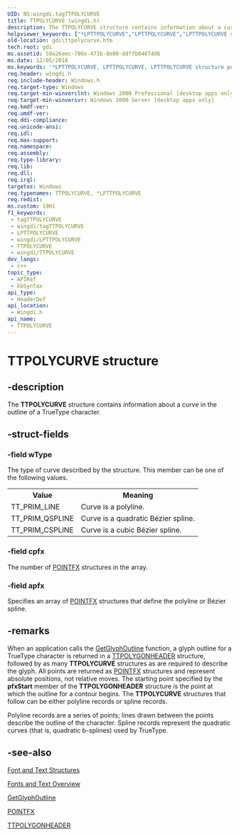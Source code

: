 ```yaml
---
UID: NS:wingdi.tagTTPOLYCURVE
title: TTPOLYCURVE (wingdi.h)
description: The TTPOLYCURVE structure contains information about a curve in the outline of a TrueType character.
helpviewer_keywords: ["*LPTTPOLYCURVE","LPTTPOLYCURVE","LPTTPOLYCURVE structure pointer [Windows GDI]","TTPOLYCURVE","TTPOLYCURVE structure [Windows GDI]","_win32_TTPOLYCURVE_str","gdi.ttpolycurve","wingdi/LPTTPOLYCURVE","wingdi/TTPOLYCURVE"]
old-location: gdi\ttpolycurve.htm
tech.root: gdi
ms.assetid: 59a26aec-786e-471b-8e08-ddffb04874d6
ms.date: 12/05/2018
ms.keywords: '*LPTTPOLYCURVE, LPTTPOLYCURVE, LPTTPOLYCURVE structure pointer [Windows GDI], TTPOLYCURVE, TTPOLYCURVE structure [Windows GDI], _win32_TTPOLYCURVE_str, gdi.ttpolycurve, wingdi/LPTTPOLYCURVE, wingdi/TTPOLYCURVE'
req.header: wingdi.h
req.include-header: Windows.h
req.target-type: Windows
req.target-min-winverclnt: Windows 2000 Professional [desktop apps only]
req.target-min-winversvr: Windows 2000 Server [desktop apps only]
req.kmdf-ver: 
req.umdf-ver: 
req.ddi-compliance: 
req.unicode-ansi: 
req.idl: 
req.max-support: 
req.namespace: 
req.assembly: 
req.type-library: 
req.lib: 
req.dll: 
req.irql: 
targetos: Windows
req.typenames: TTPOLYCURVE, *LPTTPOLYCURVE
req.redist: 
ms.custom: 19H1
f1_keywords:
 - tagTTPOLYCURVE
 - wingdi/tagTTPOLYCURVE
 - LPTTPOLYCURVE
 - wingdi/LPTTPOLYCURVE
 - TTPOLYCURVE
 - wingdi/TTPOLYCURVE
dev_langs:
 - c++
topic_type:
 - APIRef
 - kbSyntax
api_type:
 - HeaderDef
api_location:
 - Wingdi.h
api_name:
 - TTPOLYCURVE
---
```


# TTPOLYCURVE structure


## -description

The <b>TTPOLYCURVE</b> structure contains information about a curve in the outline of a TrueType character.

## -struct-fields

### -field wType

The type of curve described by the structure. This member can be one of the following values.

<table>
<tr>
<th>Value</th>
<th>Meaning</th>
</tr>
<tr>
<td>TT_PRIM_LINE</td>
<td>Curve is a polyline.</td>
</tr>
<tr>
<td>TT_PRIM_QSPLINE</td>
<td>Curve is a quadratic Bézier spline.</td>
</tr>
<tr>
<td>TT_PRIM_CSPLINE</td>
<td>Curve is a cubic Bézier spline.</td>
</tr>
</table>

### -field cpfx

The number of <a href="https://docs.microsoft.com/windows/desktop/api/wingdi/ns-wingdi-pointfx">POINTFX</a> structures in the array.

### -field apfx

Specifies an array of <a href="https://docs.microsoft.com/windows/desktop/api/wingdi/ns-wingdi-pointfx">POINTFX</a> structures that define the polyline or Bézier spline.

## -remarks

When an application calls the <a href="https://docs.microsoft.com/windows/desktop/api/wingdi/nf-wingdi-getglyphoutlinea">GetGlyphOutline</a> function, a glyph outline for a TrueType character is returned in a <a href="https://docs.microsoft.com/windows/desktop/api/wingdi/ns-wingdi-ttpolygonheader">TTPOLYGONHEADER</a> structure, followed by as many <b>TTPOLYCURVE</b> structures as are required to describe the glyph. All points are returned as <a href="https://docs.microsoft.com/windows/desktop/api/wingdi/ns-wingdi-pointfx">POINTFX</a> structures and represent absolute positions, not relative moves. The starting point specified by the <b>pfxStart</b> member of the <b>TTPOLYGONHEADER</b> structure is the point at which the outline for a contour begins. The <b>TTPOLYCURVE</b> structures that follow can be either polyline records or spline records.

Polyline records are a series of points; lines drawn between the points describe the outline of the character. Spline records represent the quadratic curves (that is, quadratic b-splines) used by TrueType.

## -see-also

<a href="https://docs.microsoft.com/windows/desktop/gdi/font-and-text-structures">Font and Text Structures</a>



<a href="https://docs.microsoft.com/windows/desktop/gdi/fonts-and-text">Fonts and Text Overview</a>



<a href="https://docs.microsoft.com/windows/desktop/api/wingdi/nf-wingdi-getglyphoutlinea">GetGlyphOutline</a>



<a href="https://docs.microsoft.com/windows/desktop/api/wingdi/ns-wingdi-pointfx">POINTFX</a>



<a href="https://docs.microsoft.com/windows/desktop/api/wingdi/ns-wingdi-ttpolygonheader">TTPOLYGONHEADER</a>

